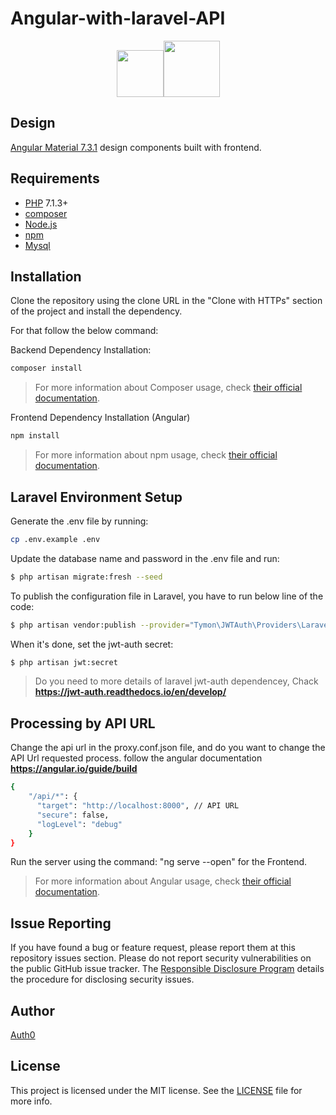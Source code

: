 

# Angular-with-laravel-API

<p align="center"><img width="75" src="https://angular.io/assets/images/logos/angular/angular.svg"><img width="90" src="https://laravel.com/assets/img/laravel-logo.png"></p>

## Design

[Angular Material 7.3.1](https://material.angular.io) design components built with frontend.

## Requirements

- [PHP](http://php.net/) 7.1.3+
- [composer](https://getcomposer.org/) 
- [Node.js](https://nodejs.org/en/) 
- [npm](https://www.npmjs.com/) 
- [Mysql](https://www.mysql.com/) 

## Installation

Clone the repository using the clone URL in the "Clone with HTTPs" section of the project and install the dependency. 

For that follow the below command:

Backend Dependency Installation:

```bash
composer install
```
> For more information about Composer usage, check [their official documentation](https://getcomposer.org/doc/00-intro.md).

Frontend Dependency Installation (Angular)

```bash
npm install
```
> For more information about npm usage, check [their official documentation](https://docs.npmjs.com/downloading-and-installing-packages-locally).


## Laravel Environment Setup

Generate the .env file by running:

```bash
cp .env.example .env
```

Update the database name and password in the .env file and run:

```bash
$ php artisan migrate:fresh --seed
```

To publish the configuration file in Laravel, you have to run below line of the code:

```bash
$ php artisan vendor:publish --provider="Tymon\JWTAuth\Providers\LaravelServiceProvider"
```

When it's done, set the jwt-auth secret:

```bash
$ php artisan jwt:secret
```

> Do you need to more details of laravel jwt-auth dependencey, Chack **https://jwt-auth.readthedocs.io/en/develop/** 

## Processing by API URL

Change the api url in the proxy.conf.json file, and do you want to change the API Url requested process. follow the angular documentation **https://angular.io/guide/build**

```bash
{
    "/api/*": {
      "target": "http://localhost:8000", // API URL
      "secure": false,
      "logLevel": "debug"
    }
}
```

Run the server using the command: "ng serve --open" for the Frontend.

> For more information about Angular usage, check [their official documentation](https://angular.io/guide/quickstart).

## Issue Reporting

If you have found a bug or feature request, please report them at this repository issues section. Please do not report security vulnerabilities on the public GitHub issue tracker. The [Responsible Disclosure Program](https://auth0.com/whitehat) details the procedure for disclosing security issues.

## Author

[Auth0](auth0.com)

## License

This project is licensed under the MIT license. See the [LICENSE](LICENSE) file for more info.

